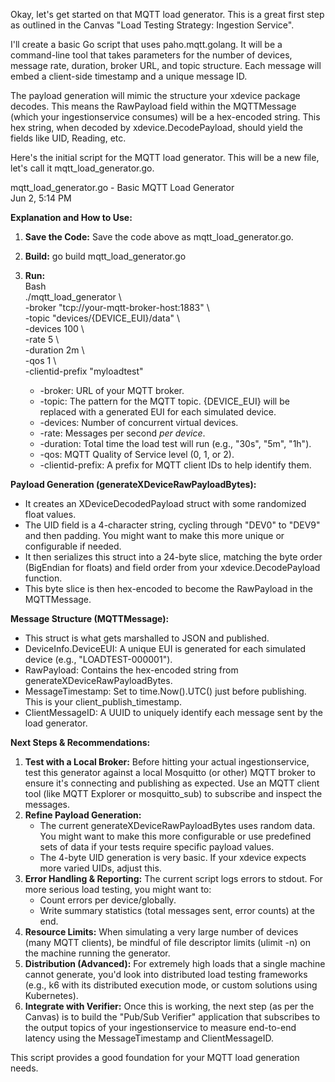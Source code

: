 Okay, let's get started on that MQTT load generator. This is a great first step as outlined in the Canvas "Load Testing Strategy: Ingestion Service".

I'll create a basic Go script that uses paho.mqtt.golang. It will be a command-line tool that takes parameters for the number of devices, message rate, duration, broker URL, and topic structure. Each message will embed a client-side timestamp and a unique message ID.

The payload generation will mimic the structure your xdevice package decodes. This means the RawPayload field within the MQTTMessage (which your ingestionservice consumes) will be a hex-encoded string. This hex string, when decoded by xdevice.DecodePayload, should yield the fields like UID, Reading, etc.

Here's the initial script for the MQTT load generator. This will be a new file, let's call it mqtt\_load\_generator.go.

mqtt\_load\_generator.go \- Basic MQTT Load Generator  
Jun 2, 5:14 PM

**Explanation and How to Use:**

1. **Save the Code:** Save the code above as mqtt\_load\_generator.go.
2. **Build:** go build mqtt\_load\_generator.go
3. **Run:**  
   Bash  
   ./mqtt\_load\_generator \\  
   \-broker "tcp://your-mqtt-broker-host:1883" \\  
   \-topic "devices/{DEVICE\_EUI}/data" \\  
   \-devices 100 \\  
   \-rate 5 \\  
   \-duration 2m \\  
   \-qos 1 \\  
   \-clientid-prefix "myloadtest"

    * \-broker: URL of your MQTT broker.
    * \-topic: The pattern for the MQTT topic. {DEVICE\_EUI} will be replaced with a generated EUI for each simulated device.
    * \-devices: Number of concurrent virtual devices.
    * \-rate: Messages per second *per device*.
    * \-duration: Total time the load test will run (e.g., "30s", "5m", "1h").
    * \-qos: MQTT Quality of Service level (0, 1, or 2).
    * \-clientid-prefix: A prefix for MQTT client IDs to help identify them.

**Payload Generation (generateXDeviceRawPayloadBytes):**

* It creates an XDeviceDecodedPayload struct with some randomized float values.
* The UID field is a 4-character string, cycling through "DEV0" to "DEV9" and then padding. You might want to make this more unique or configurable if needed.
* It then serializes this struct into a 24-byte slice, matching the byte order (BigEndian for floats) and field order from your xdevice.DecodePayload function.
* This byte slice is then hex-encoded to become the RawPayload in the MQTTMessage.

**Message Structure (MQTTMessage):**

* This struct is what gets marshalled to JSON and published.
* DeviceInfo.DeviceEUI: A unique EUI is generated for each simulated device (e.g., "LOADTEST-000001").
* RawPayload: Contains the hex-encoded string from generateXDeviceRawPayloadBytes.
* MessageTimestamp: Set to time.Now().UTC() just before publishing. This is your client\_publish\_timestamp.
* ClientMessageID: A UUID to uniquely identify each message sent by the load generator.

**Next Steps & Recommendations:**

1. **Test with a Local Broker:** Before hitting your actual ingestionservice, test this generator against a local Mosquitto (or other) MQTT broker to ensure it's connecting and publishing as expected. Use an MQTT client tool (like MQTT Explorer or mosquitto\_sub) to subscribe and inspect the messages.
2. **Refine Payload Generation:**
    * The current generateXDeviceRawPayloadBytes uses random data. You might want to make this more configurable or use predefined sets of data if your tests require specific payload values.
    * The 4-byte UID generation is very basic. If your xdevice expects more varied UIDs, adjust this.
3. **Error Handling & Reporting:** The current script logs errors to stdout. For more serious load testing, you might want to:
    * Count errors per device/globally.
    * Write summary statistics (total messages sent, error counts) at the end.
4. **Resource Limits:** When simulating a very large number of devices (many MQTT clients), be mindful of file descriptor limits (ulimit \-n) on the machine running the generator.
5. **Distribution (Advanced):** For extremely high loads that a single machine cannot generate, you'd look into distributed load testing frameworks (e.g., k6 with its distributed execution mode, or custom solutions using Kubernetes).
6. **Integrate with Verifier:** Once this is working, the next step (as per the Canvas) is to build the "Pub/Sub Verifier" application that subscribes to the output topics of your ingestionservice to measure end-to-end latency using the MessageTimestamp and ClientMessageID.

This script provides a good foundation for your MQTT load generation needs.